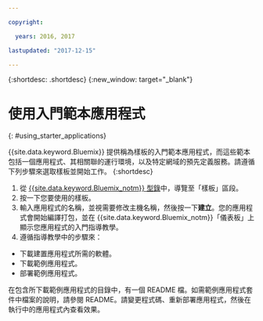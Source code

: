 ```yaml
---

copyright:

  years: 2016, 2017

lastupdated: "2017-12-15"

---
```


{:shortdesc: .shortdesc}
{:new_window: target="_blank"}


# 使用入門範本應用程式
{: #using_starter_applications}

{{site.data.keyword.Bluemix}} 提供稱為樣板的入門範本應用程式，而這些範本包括一個應用程式、其相關聯的運行環境，以及特定網域的預先定義服務。請遵循下列步驟來選取樣板並開始工作。
{:shortdesc}

1. 從 [{{site.data.keyword.Bluemix_notm}} 型錄](https://console.{DomainName}/catalog/)中，導覽至「樣板」區段。
2. 按一下您要使用的樣板。
3. 輸入應用程式的名稱，並視需要修改主機名稱，然後按一下**建立**。您的應用程式會開始編譯打包，並在 {{site.data.keyword.Bluemix_notm}}「儀表板」上顯示您應用程式的入門指導教學。
4. 遵循指導教學中的步驟來：  
  * 下載建置應用程式所需的軟體。
  * 下載範例應用程式。
  * 部署範例應用程式。

在包含所下載範例應用程式的目錄中，有一個 README 檔。如需範例應用程式套件中檔案的說明，請參閱 README。請變更程式碼、重新部署應用程式，然後在執行中的應用程式內查看效果。
